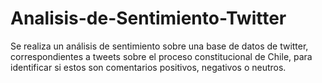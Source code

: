 # Analisis-de-Sentimiento-Twitter
Se realiza un análisis de sentimiento sobre una base de datos de twitter, correspondientes a tweets sobre el proceso constitucional de Chile, para identificar si estos son comentarios positivos, negativos o neutros.

